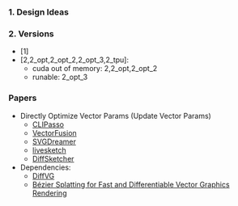 ### 1. Design Ideas

### 2. Versions
- [1] 
- [2,2_opt,2_opt_2,2_opt_3,2_tpu]:
    - cuda out of memory: 2,2_opt,2_opt_2
    - runable: 2_opt_3

### Papers
* Directly Optimize Vector Params (Update Vector Params)
    * [CLIPasso](../../../../paper/CLIPasso/)
    * [VectorFusion](../../../../paper/VectorFusion/)
    * [SVGDreamer](../../../../paper/SVGDreamer/)
    * [livesketch](../../../../paper/livesketch/)
    * [DiffSketcher](../../../../paper/DiffSketcher/)
* Dependencies:
    * [DiffVG](../../../../paper/DiffVG/)
    * [Bézier Splatting for Fast and Differentiable Vector Graphics Rendering](../../../../paper/bezier_splatting_for_fast_and_differentiable_vector_graphics_rendering/)